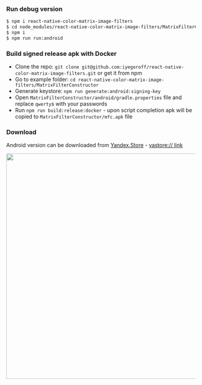 ### Run debug version
```bash
$ npm i react-native-color-matrix-image-filters
$ cd node_modules/react-native-color-matrix-image-filters/MatrixFilterConstructor
$ npm i
$ npm run run:android
```

### Build signed release apk with Docker
- Clone the repo: `git clone git@github.com:iyegoroff/react-native-color-matrix-image-filters.git` or get it from npm
- Go to example folder: `cd react-native-color-matrix-image-filters/MatrixFilterConstructor`
- Generate keystore: `npm run generate:android:signing-key`
- Open `MatrixFilterConstructor/android/gradle.properties` file and replace `qwerty`s with your passwords
- Run `npm run build:release:docker` - upon script completion apk will be copied to `MatrixFilterConstructor/mfc.apk` file

### Download
Android version can be downloaded from [Yandex.Store](https://store.yandex.com/) - [yastore:// link](yastore://details?id=com.matrixfilterconstructor)

<img src="https://github.com/iyegoroff/react-native-color-matrix-image-filters/raw/master/img/demo.gif" height="600">
